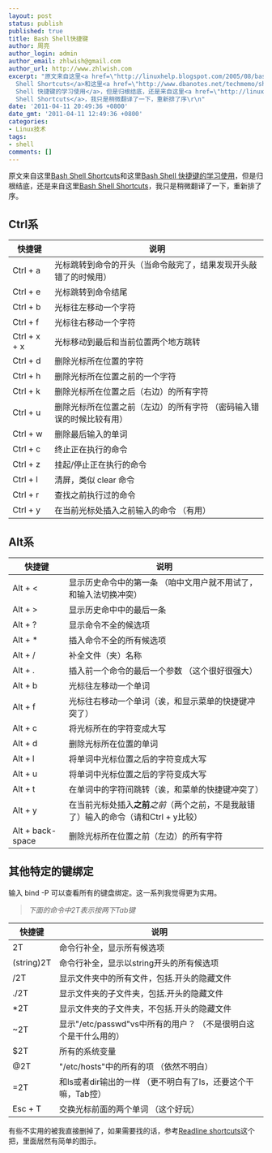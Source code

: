 ```yaml
---
layout: post
status: publish
published: true
title: Bash Shell快捷键
author: 周亮
author_login: admin
author_email: zhlwish@gmail.com
author_url: http://www.zhlwish.com
excerpt: "原文来自这里<a href=\"http://linuxhelp.blogspot.com/2005/08/bash-shell-shortcuts.html\">Bash
  Shell Shortcuts</a>和这里<a href=\"http://www.dbanotes.net/techmemo/shell_shortcut.html\">Bash
  Shell 快捷键的学习使用</a>，但是归根结底，还是来自这里<a href=\"http://linuxhelp.blogspot.com/2005/08/bash-shell-shortcuts.html\">Bash
  Shell Shortcuts</a>，我只是稍微翻译了一下，重新排了序\r\n"
date: '2011-04-11 20:49:36 +0800'
date_gmt: '2011-04-11 12:49:36 +0800'
categories:
- Linux技术
tags:
- shell
comments: []
---
```

原文来自这里<a href="http://linuxhelp.blogspot.com/2005/08/bash-shell-shortcuts.html">Bash Shell Shortcuts</a>和这里<a href="http://www.dbanotes.net/techmemo/shell_shortcut.html">Bash Shell 快捷键的学习使用</a>，但是归根结底，还是来自这里<a href="http://linuxhelp.blogspot.com/2005/08/bash-shell-shortcuts.html">Bash Shell Shortcuts</a>，我只是稍微翻译了一下，重新排了序。

## Ctrl系

快捷键        |说明
-------------|-----------------------------------------------------------
Ctrl + a     |光标跳转到命令的开头（当命令敲完了，结果发现开头敲错了的时候用）
Ctrl + e     |光标跳转到命令结尾
Ctrl + b     |光标往左移动一个字符
Ctrl + f     |光标往右移动一个字符
Ctrl + x + x |光标移动到最后和当前位置两个地方跳转
Ctrl + d     |删除光标所在位置的字符
Ctrl + h     |删除光标所在位置之前的一个字符
Ctrl + k     |删除光标所在位置之后（右边）的所有字符
Ctrl + u     |删除光标所在位置之前（左边）的所有字符 （密码输入错误的时候比较有用）
Ctrl + w     |删除最后输入的单词
Ctrl + c     |终止正在执行的命令
Ctrl + z     |挂起/停止正在执行的命令
Ctrl + l     |清屏，类似 clear 命令
Ctrl + r     |查找之前执行过的命令
Ctrl + y     |在当前光标处插入之前输入的命令 （有用）

## Alt系

快捷键      |说明
-----------|-----------------------------------------------------------
Alt + <    |显示历史命令中的第一条 （咱中文用户就不用试了，和输入法切换冲突）
Alt + >    |显示历史命中中的最后一条
Alt + ?    |显示命令不全的候选项
Alt + *    |插入命令不全的所有候选项
Alt + /    |补全文件（夹）名称
Alt + .    |插入前一个命令的最后一个参数 （这个很好很强大）
Alt + b    |光标往左移动一个单词
Alt + f    |光标往右移动一个单词（诶，和显示菜单的快捷键冲突了）
Alt + c    |将光标所在的字符变成大写
Alt + d    |删除光标所在位置的单词
Alt + l    |将单词中光标位置之后的字符变成大写
Alt + u    |将单词中光标位置之后的字符变成大写
Alt + t    |在单词中的字符间跳转（诶，和菜单的快捷键冲突了）
Alt + y    |在当前光标处插入**之前**_之前_（两个之前，不是我敲错了）输入的命令（请和Ctrl + y比较）
Alt + back-space    |删除光标所在位置之前（左边）的所有字符

## 其他特定的键绑定

输入 bind -P 可以查看所有的键盘绑定。这一系列我觉得更为实用。

> _下面的命令中2T表示按两下Tab键_

快捷键        |说明
-------------|-----------------------------------------------------------
2T           |命令行补全，显示所有候选项
(string)2T   |命令行补全，显示以string开头的所有候选项
/2T          |显示文件夹中的所有文件，包括.开头的隐藏文件
./2T         |显示文件夹的子文件夹，包括.开头的隐藏文件
*2T          |显示文件夹的子文件夹，不包括.开头的隐藏文件
~2T          |显示"/etc/passwd"vs中所有的用户？ （不是很明白这个是干什么用的）
$2T          |所有的系统变量
@2T          |"/etc/hosts"中的所有的项 （依然不明白）
=2T          |和ls或者dir输出的一样 （更不明白有了ls，还要这个干嘛，Tab控）
Esc + T      |交换光标前面的两个单词 （这个好玩）

有些不实用的被我直接删掉了，如果需要找的话，参考<a href="http://www.bigsmoke.us/readline/shortcuts">Readline shortcuts</a>这个把，里面居然有简单的图示。
